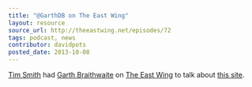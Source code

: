 ```yaml
---
title: "@GarthDB on The East Wing"
layout: resource
source_url: http://theeastwing.net/episodes/72
tags: podcast, news
contributor: davidpots
posted_date: 2013-10-08
---
```


[Tim Smith](http://www.twitter.com/ttimsmith) had [Garth Braithwaite](http://www.twitter.com/garthdb) on [The East Wing](http://www.twitter.com/the_eastwing) to talk about [this site](http://opensourcedesgin.is).
